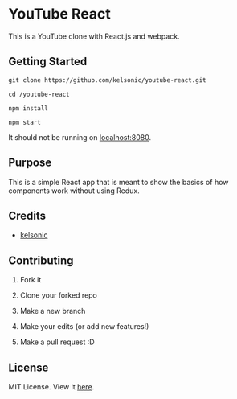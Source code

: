 # YouTube React

This is a YouTube clone with React.js and webpack.

## Getting Started

```
git clone https://github.com/kelsonic/youtube-react.git

cd /youtube-react

npm install

npm start
```

It should not be running on [localhost:8080](http://localhost:8080).

## Purpose

This is a simple React app that is meant to show the basics of how components work without using Redux.

## Credits

* [kelsonic](http://kelsonic.io)

## Contributing

1. Fork it

2. Clone your forked repo

3. Make a new branch

4. Make your edits (or add new features!)

5. Make a pull request :D

## License

MIT License. View it [here](LICENSE).